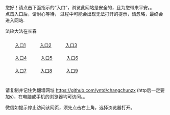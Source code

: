 您好！请点击下面指示的“入口”，浏览此网站是安全的，且为您带来平安。。 <br/>
点击入口后，请耐心等待， 过程中可能会出现无法打开的提示，请忽略，最终会进入网站. </br>

法轮大法在长春<br/>
<div style="padding:10px"><a style="margin:20px" target="_blank" href="https://d16ff5hoo1grq3.cloudfront.net/2Qpsp?xdjwpujq" id="ccLink1" rel="nofollow">入口1</a> <a target="_blank" style="margin:20px" href="https://d3oxcjj2jwy0d9.cloudfront.net/2Qpsp?emmxztxy" id="ccLink2" rel="nofollow">入口2</a> <a style="margin:20px" target="_blank" href="https://d3163swty9yibk.cloudfront.net/2Qpsp?nyxeemve" id="ccLink3" rel="nofollow">入口3</a></div>

<div style="padding:10px" ><a style="margin:20px" target="_blank" href="https://d16ff5hoo1grq3.cloudfront.net/2Qpsp?xdjwpujq" id="ccLink4" rel="nofollow">入口4</a> <a style="margin:20px" href="https://d3oxcjj2jwy0d9.cloudfront.net/2Qpsp?emmxztxy" target="_blank" id="ccLink5" rel="nofollow">入口5</a> <a style="margin:20px" href="https://d3163swty9yibk.cloudfront.net/2Qpsp?nyxeemve" target="_blank" id="ccLink6" rel="nofollow">入口6</a></div>

<div style="padding:10px"><a style="margin:20px" target="_blank" href="https://d16ff5hoo1grq3.cloudfront.net/2Qpsp?xdjwpujq" id="ccLink7" rel="nofollow">入口7</a> <a style="margin:20px" href="https://d3oxcjj2jwy0d9.cloudfront.net/2Qpsp?emmxztxy" target="_blank" id="ccLink8" rel="nofollow">入口8</a> <a style="margin:20px" target="_blank" href="https://d3163swty9yibk.cloudfront.net/2Qpsp?nyxeemve" id="ccLink9" rel="nofollow">入口9</a></div>

<br/>



请复制并记住免翻墙网址 https://github.com/yntd/changchunzx (http后一定要加s)，在电脑或手机的浏览器均可访问。。<br/>

微信如提示停止访问该网页，须先点击右上角，选择浏览器打开。
